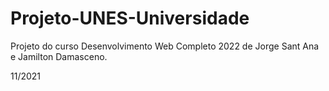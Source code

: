 # Projeto-UNES-Universidade
Projeto do curso Desenvolvimento Web Completo 2022 de Jorge Sant Ana e Jamilton Damasceno.

11/2021
